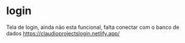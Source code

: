 # login
Tela de login, ainda não esta funcional, falta conectar com o banco de dados
https://claudioprojectslogin.netlify.app/
